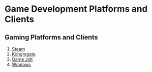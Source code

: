 # Game Development Platforms and Clients

## Gaming Platforms and Clients

1. [Steam](development-docs/game-development/game-development-platforms/steam-notes.md)
2. [Kongregate](development-docs/game-development/game-development-platforms/kongregate-notes.md)
3. [Game Jolt](development-docs/game-development/game-development-platforms/game-jolt-notes.md)
4. [Windows](development-docs/game-development/game-development-platforms/windows-notes.md)
